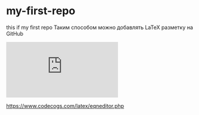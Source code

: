 # my-first-repo
this if my first repo
Таким способом можно добавлять LaTeX разметку на GitHub

![equation](https://latex.codecogs.com/gif.latex?a%5E%7B2%7D)

https://www.codecogs.com/latex/eqneditor.php
